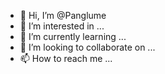 - 👋 Hi, I’m @Panglume
- 👀 I’m interested in ...
- 🌱 I’m currently learning ...
- 💞️ I’m looking to collaborate on ...
- 📫 How to reach me ...

<!---
Panglume/Panglume is a ✨ special ✨ repository because its `README.md` (this file) appears on your GitHub profile.
You can click the Preview link to take a look at your changes.
--->
